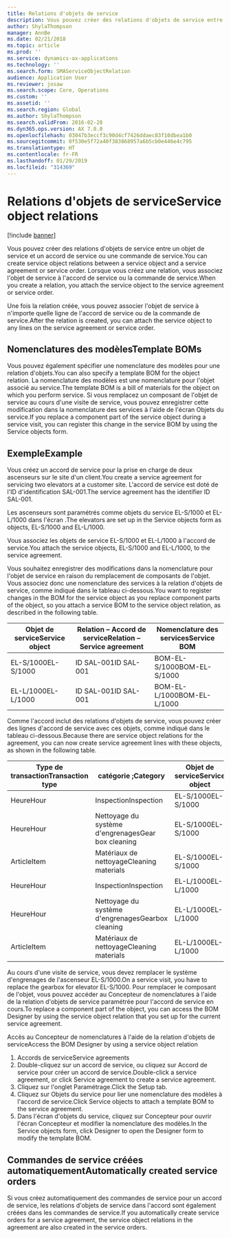 ```yaml
---
title: Relations d'objets de service
description: Vous pouvez créer des relations d'objets de service entre un objet de service et un accord de service ou une commande de service.
author: ShylaThompson
manager: AnnBe
ms.date: 02/21/2018
ms.topic: article
ms.prod: ''
ms.service: dynamics-ax-applications
ms.technology: ''
ms.search.form: SMAServiceObjectRelation
audience: Application User
ms.reviewer: josaw
ms.search.scope: Core, Operations
ms.custom: ''
ms.assetid: ''
ms.search.region: Global
ms.author: ShylaThompson
ms.search.validFrom: 2016-02-28
ms.dyn365.ops.version: AX 7.0.0
ms.openlocfilehash: 03047b3eccf3c90d4cf7426ddaec83f10dbea1b0
ms.sourcegitcommit: 0f530e5f72a40f383868957a6b5cb0e446e4c795
ms.translationtype: HT
ms.contentlocale: fr-FR
ms.lasthandoff: 01/29/2019
ms.locfileid: "314369"
---
```

# <a name="service-object-relations"></a><span data-ttu-id="b1477-103">Relations d'objets de service</span><span class="sxs-lookup"><span data-stu-id="b1477-103">Service object relations</span></span> 

[!include [banner](../includes/banner.md)]

<span data-ttu-id="b1477-104">Vous pouvez créer des relations d'objets de service entre un objet de service et un accord de service ou une commande de service.</span><span class="sxs-lookup"><span data-stu-id="b1477-104">You can create service object relations between a service object and a service agreement or service order.</span></span> <span data-ttu-id="b1477-105">Lorsque vous créez une relation, vous associez l'objet de service à l'accord de service ou la commande de service.</span><span class="sxs-lookup"><span data-stu-id="b1477-105">When you create a relation, you attach the service object to the service agreement or service order.</span></span>

<span data-ttu-id="b1477-106">Une fois la relation créée, vous pouvez associer l'objet de service à n'importe quelle ligne de l'accord de service ou de la commande de service.</span><span class="sxs-lookup"><span data-stu-id="b1477-106">After the relation is created, you can attach the service object to any lines on the service agreement or service order.</span></span>

## <a name="template-boms"></a><span data-ttu-id="b1477-107">Nomenclatures des modèles</span><span class="sxs-lookup"><span data-stu-id="b1477-107">Template BOMs</span></span>

<span data-ttu-id="b1477-108">Vous pouvez également spécifier une nomenclature des modèles pour une relation d'objets.</span><span class="sxs-lookup"><span data-stu-id="b1477-108">You can also specify a template BOM for the object relation.</span></span> <span data-ttu-id="b1477-109">La nomenclature des modèles est une nomenclature pour l'objet associé au service.</span><span class="sxs-lookup"><span data-stu-id="b1477-109">The template BOM is a bill of materials for the object on which you perform service.</span></span> <span data-ttu-id="b1477-110">Si vous remplacez un composant de l'objet de service au cours d'une visite de service, vous pouvez enregistrer cette modification dans la nomenclature des services à l'aide de l'écran Objets du service.</span><span class="sxs-lookup"><span data-stu-id="b1477-110">If you replace a component part of the service object during a service visit, you can register this change in the service BOM by using the Service objects form.</span></span>

## <a name="example"></a><span data-ttu-id="b1477-111">Exemple</span><span class="sxs-lookup"><span data-stu-id="b1477-111">Example</span></span>

<span data-ttu-id="b1477-112">Vous créez un accord de service pour la prise en charge de deux ascenseurs sur le site d'un client.</span><span class="sxs-lookup"><span data-stu-id="b1477-112">You create a service agreement for servicing two elevators at a customer site.</span></span>
<span data-ttu-id="b1477-113">L'accord de service est doté de l'ID d'identification SAL-001.</span><span class="sxs-lookup"><span data-stu-id="b1477-113">The service agreement has the identifier ID SAL-001.</span></span>

<span data-ttu-id="b1477-114">Les ascenseurs sont paramétrés comme objets du service EL-S/1000 et EL-L/1000 dans l'écran .</span><span class="sxs-lookup"><span data-stu-id="b1477-114">The elevators are set up in the Service objects form as objects, EL-S/1000 and EL-L/1000.</span></span>

<span data-ttu-id="b1477-115">Vous associez les objets de service EL-S/1000 et EL-L/1000 à l'accord de service.</span><span class="sxs-lookup"><span data-stu-id="b1477-115">You attach the service objects, EL-S/1000 and EL-L/1000, to the service agreement.</span></span>

<span data-ttu-id="b1477-116">Vous souhaitez enregistrer des modifications dans la nomenclature pour l'objet de service en raison du remplacement de composants de l'objet. Vous associez donc une nomenclature des services à la relation d'objets de service, comme indiqué dans le tableau ci-dessous.</span><span class="sxs-lookup"><span data-stu-id="b1477-116">You want to register changes in the BOM for the service object as you replace component parts of the object, so you attach a service BOM to the service object relation, as described in the following table.</span></span>

| <span data-ttu-id="b1477-117">Objet de service</span><span class="sxs-lookup"><span data-stu-id="b1477-117">Service object</span></span> | <span data-ttu-id="b1477-118">Relation – Accord de service</span><span class="sxs-lookup"><span data-stu-id="b1477-118">Relation – Service agreement</span></span> | <span data-ttu-id="b1477-119">Nomenclature des services</span><span class="sxs-lookup"><span data-stu-id="b1477-119">Service BOM</span></span>   |
|----------------|------------------------------|---------------|
| <span data-ttu-id="b1477-120">EL-S/1000</span><span class="sxs-lookup"><span data-stu-id="b1477-120">EL-S/1000</span></span>      | <span data-ttu-id="b1477-121">ID SAL-001</span><span class="sxs-lookup"><span data-stu-id="b1477-121">ID SAL-001</span></span>                   | <span data-ttu-id="b1477-122">BOM-EL-S/1000</span><span class="sxs-lookup"><span data-stu-id="b1477-122">BOM-EL-S/1000</span></span> |
| <span data-ttu-id="b1477-123">EL-L/1000</span><span class="sxs-lookup"><span data-stu-id="b1477-123">EL-L/1000</span></span>      | <span data-ttu-id="b1477-124">ID SAL-001</span><span class="sxs-lookup"><span data-stu-id="b1477-124">ID SAL-001</span></span>                   | <span data-ttu-id="b1477-125">BOM-EL-L/1000</span><span class="sxs-lookup"><span data-stu-id="b1477-125">BOM-EL-L/1000</span></span> |

<span data-ttu-id="b1477-126">Comme l'accord inclut des relations d'objets de service, vous pouvez créer des lignes d'accord de service avec ces objets, comme indiqué dans le tableau ci-dessous.</span><span class="sxs-lookup"><span data-stu-id="b1477-126">Because there are service object relations for the agreement, you can now create service agreement lines with these objects, as shown in the following table.</span></span>

| <span data-ttu-id="b1477-127">Type de transaction</span><span class="sxs-lookup"><span data-stu-id="b1477-127">Transaction type</span></span> | <span data-ttu-id="b1477-128">catégorie ;</span><span class="sxs-lookup"><span data-stu-id="b1477-128">Category</span></span>           | <span data-ttu-id="b1477-129">Objet de service</span><span class="sxs-lookup"><span data-stu-id="b1477-129">Service object</span></span> |
|------------------|--------------------|----------------|
| <span data-ttu-id="b1477-130">Heure</span><span class="sxs-lookup"><span data-stu-id="b1477-130">Hour</span></span>             | <span data-ttu-id="b1477-131">Inspection</span><span class="sxs-lookup"><span data-stu-id="b1477-131">Inspection</span></span>         | <span data-ttu-id="b1477-132">EL-S/1000</span><span class="sxs-lookup"><span data-stu-id="b1477-132">EL-S/1000</span></span>      |
| <span data-ttu-id="b1477-133">Heure</span><span class="sxs-lookup"><span data-stu-id="b1477-133">Hour</span></span>             | <span data-ttu-id="b1477-134">Nettoyage du système d'engrenages</span><span class="sxs-lookup"><span data-stu-id="b1477-134">Gear box cleaning</span></span>  | <span data-ttu-id="b1477-135">EL-S/1000</span><span class="sxs-lookup"><span data-stu-id="b1477-135">EL-S/1000</span></span>      |
| <span data-ttu-id="b1477-136">Article</span><span class="sxs-lookup"><span data-stu-id="b1477-136">Item</span></span>             | <span data-ttu-id="b1477-137">Matériaux de nettoyage</span><span class="sxs-lookup"><span data-stu-id="b1477-137">Cleaning materials</span></span> | <span data-ttu-id="b1477-138">EL-S/1000</span><span class="sxs-lookup"><span data-stu-id="b1477-138">EL-S/1000</span></span>      |
| <span data-ttu-id="b1477-139">Heure</span><span class="sxs-lookup"><span data-stu-id="b1477-139">Hour</span></span>             | <span data-ttu-id="b1477-140">Inspection</span><span class="sxs-lookup"><span data-stu-id="b1477-140">Inspection</span></span>         | <span data-ttu-id="b1477-141">EL-L/1000</span><span class="sxs-lookup"><span data-stu-id="b1477-141">EL-L/1000</span></span>      |
| <span data-ttu-id="b1477-142">Heure</span><span class="sxs-lookup"><span data-stu-id="b1477-142">Hour</span></span>             | <span data-ttu-id="b1477-143">Nettoyage du système d'engrenages</span><span class="sxs-lookup"><span data-stu-id="b1477-143">Gearbox cleaning</span></span>   | <span data-ttu-id="b1477-144">EL-L/1000</span><span class="sxs-lookup"><span data-stu-id="b1477-144">EL-L/1000</span></span>      |
| <span data-ttu-id="b1477-145">Article</span><span class="sxs-lookup"><span data-stu-id="b1477-145">Item</span></span>             | <span data-ttu-id="b1477-146">Matériaux de nettoyage</span><span class="sxs-lookup"><span data-stu-id="b1477-146">Cleaning materials</span></span> | <span data-ttu-id="b1477-147">EL-L/1000</span><span class="sxs-lookup"><span data-stu-id="b1477-147">EL-L/1000</span></span>      |

<span data-ttu-id="b1477-148">Au cours d'une visite de service, vous devez remplacer le système d'engrenages de l'ascenseur EL-S/1000.</span><span class="sxs-lookup"><span data-stu-id="b1477-148">On a service visit, you have to replace the gearbox for elevator EL-S/1000.</span></span> <span data-ttu-id="b1477-149">Pour remplacer le composant de l'objet, vous pouvez accéder au Concepteur de nomenclatures à l'aide de la relation d'objets de service paramétrée pour l'accord de service en cours.</span><span class="sxs-lookup"><span data-stu-id="b1477-149">To replace a component part of the object, you can access the BOM Designer by using the service object relation that you set up for the current service agreement.</span></span>

<span data-ttu-id="b1477-150">Accès au Concepteur de nomenclatures à l'aide de la relation d'objets de service</span><span class="sxs-lookup"><span data-stu-id="b1477-150">Access the BOM Designer by using a service object relation</span></span>

1. <span data-ttu-id="b1477-151">Accords de service</span><span class="sxs-lookup"><span data-stu-id="b1477-151">Service agreements</span></span>
2. <span data-ttu-id="b1477-152">Double-cliquez sur un accord de service, ou cliquez sur Accord de service pour créer un accord de service.</span><span class="sxs-lookup"><span data-stu-id="b1477-152">Double-click a service agreement, or click Service agreement to create a service agreement.</span></span>
3. <span data-ttu-id="b1477-153">Cliquez sur l'onglet Paramétrage.</span><span class="sxs-lookup"><span data-stu-id="b1477-153">Click the Setup tab.</span></span>
4. <span data-ttu-id="b1477-154">Cliquez sur Objets du service pour lier une nomenclature des modèles à l'accord de service.</span><span class="sxs-lookup"><span data-stu-id="b1477-154">Click Service objects to attach a template BOM to the service agreement.</span></span>
5. <span data-ttu-id="b1477-155">Dans l'écran d'objets du service, cliquez sur Concepteur pour ouvrir l'écran Concepteur et modifier la nomenclature des modèles.</span><span class="sxs-lookup"><span data-stu-id="b1477-155">In the Service objects form, click Designer to open the Designer form to modify the template BOM.</span></span>

## <a name="automatically-created-service-orders"></a><span data-ttu-id="b1477-156">Commandes de service créées automatiquement</span><span class="sxs-lookup"><span data-stu-id="b1477-156">Automatically created service orders</span></span>

<span data-ttu-id="b1477-157">Si vous créez automatiquement des commandes de service pour un accord de service, les relations d'objets de service dans l'accord sont également créées dans les commandes de service.</span><span class="sxs-lookup"><span data-stu-id="b1477-157">If you automatically create service orders for a service agreement, the service object relations in the agreement are also created in the service orders.</span></span>

